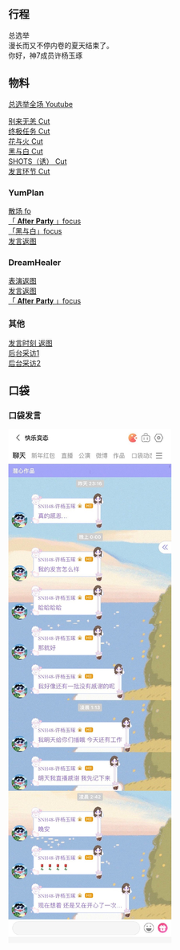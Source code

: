 ## 行程
总选举<br>
漫长而又不停内卷的夏天结束了。<br>
你好，神7成员许杨玉琢<br>

## 物料
[总选举全场 Youtube](https://www.youtube.com/watch?v=vRMYnmb15-g)

[别来无恙 Cut](https://weibo.com/5236952807/KsnxoBA9o)<br>
[终极任务 Cut](https://weibo.com/5236952807/KsnANjZnN)<br>
[花与火 Cut](https://weibo.com/5236952807/KsnDAuvUA)<br>
[黑与白 Cut](https://weibo.com/5236952807/KsnGV6WQ2)<br>
[SHOTS（诱） Cut](https://weibo.com/5236952807/KsnJuiEa9)<br>
[发言环节 Cut](https://weibo.com/5236952807/KsoPviSlC)<br>
### YumPlan
[散场 fo](https://weibo.com/7335378002/KspbZsTUg?from=page_1005057335378002_profile&wvr=6&mod=weibotime&type=comment)<br>
[「 𝐀𝐟𝐭𝐞𝐫 𝐏𝐚𝐫𝐭𝐲 」focus](https://weibo.com/7335378002/KsrY05ikb)<br>
[「黑与白」focus](https://weibo.com/7335378002/KsrZEfczo)<br>
[发言返图](https://weibo.com/7335378002/KsQYorLb6)
### DreamHealer
[表演返图](https://weibo.com/6375088879/Ksn11qzr5)<br>
[发言返图](https://weibo.com/6375088879/Ksphc9GPR?type=repost#_rnd1628353445959)<br>
[「 𝐀𝐟𝐭𝐞𝐫 𝐏𝐚𝐫𝐭𝐲 」focus](https://weibo.com/6375088879/KspCxCTBf)
### 其他
[发言时刻 返图](https://weibo.com/2136128882/KsoLubPXD)<br>
[后台采访1](https://weibo.com/5312488509/Kswq0fdaz?type=comment)<br>
[后台采访2](https://weibo.com/5312488509/KswfnmKwP?type=comment)
## 口袋

### 口袋发言
![口袋发言](./pocket48/imgs/messages1.jpg)<br>